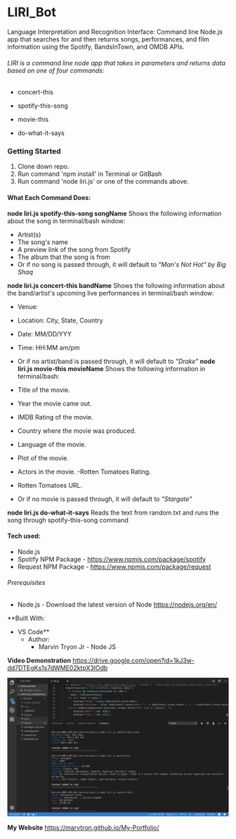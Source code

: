 # LIRI_Bot
Language Interpretation and Recognition Interface: Command line Node.js app that searches for and then returns songs, performances, and film information using the Spotify, BandsInTown, and OMDB APIs.

 ###### LIRI is a command line node app that takes in parameters and returns data based on one of four commands:

- concert-this

- spotify-this-song

- movie-this

- do-what-it-says

### Getting Started

1. Clone down repo.
2. Run command 'npm install' in Terminal or GitBash
3. Run command 'node liri.js' or one of the commands above.

#### What Each Command Does:

**node liri.js spotify-this-song songName**
Shows the following information about the song in terminal/bash window:

- Artist(s)
- The song's name
- A preview link of the song from Spotify
- The album that the song is from
- Or if no song is passed through, it will default to *"Man's Not Hot" by Big Shaq*

**node liri.js concert-this bandName**
Shows the following information about the band/artist's upcoming live performances in terminal/bash window: 

- Venue:
- Location: City, State, Country
- Date: MM/DD/YYY
- Time: HH:MM am/pm
- Or if no artist/band is passed through, it will default to *"Drake"*
**node liri.js movie-this movieName**
Shows the following information in terminal/bash:

- Title of the movie.
- Year the movie came out.
- IMDB Rating of the movie.
- Country where the movie was produced.
- Language of the movie.
- Plot of the movie.
- Actors in the movie.
 -Rotten Tomatoes Rating.
- Rotten Tomatoes URL.
- Or if no movie is passed through, it will default to *"Stargate"*

**node liri.js do-what-it-says**
Reads the text from random.txt and runs the song through spotify-this-song command

#### Tech used:
- Node.js
- Spotify NPM Package - https://www.npmjs.com/package/spotify
- Request NPM Package - https://www.npmjs.com/package/request

###### Prerequisites
- Node.js - Download the latest version of Node https://nodejs.org/en/

**Built With:
 - VS Code**
   - Author:
     - Marvin Tryon Jr - Node JS 

**Video Demonstration**
https://drive.google.com/open?id=1kJ3w-dd7DTEgKs1s7dWME02ktpX3lOdb

![alt text](https://github.com/marvtron/LIRI_Bot/blob/master/Screen%20Shot%202019-03-02%20at%2014.14.11.png)

**My Website**
https://marvtron.github.io/My-Portfolio/
